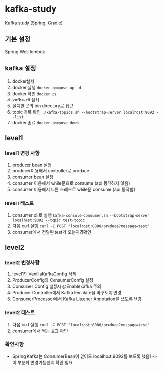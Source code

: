 # kafka-study
Kafka study (Spring, Gradle)

## 기본 설정
Spring Web
lombok

## kafka 설정
1. docker설치
2. docker 실행 `docker-compose up -d`
3. docker 확인 `docker ps`
4. kafka-cli 설치.
5. 설치한 곳의 bin directory로 접근
6. topic 목록 확인 `./kafka-topics.sh --bootstrap-server localhost:9092 --list`
7. docker 종료 `docker-compose down`

## level1
### level1 변경 사항
1. producer bean 설정
2. producer이용해서 controller로 produce
3. consumer bean 설정
4. consumer 이용해서 while문으로 consume (api 동작하지 않음)
5. consumer 이용해서 다른 스레드로 while문 consume (api 동작함)
### level1 테스트
1. consumer cli로 실행 `kafka-console-consumer.sh --bootstrap-server localhost:9092 --topic test-topic`
2. 다음 curl 실행 `curl -X POST "localhost:8080/produce?message=test"`
3. consumer에서 전달된 test가 오는지경확인

## level2
### level2 변경사항
1. level1의 VanillaKafkaConfig 삭제
2. ProducerConfig와 ConsumerConfig 설정
3. Consumer Config 설정시 @EnableKafka 주의
4. Producer Controller에서 KafkaTemplate을 바꾸도록 변경
5. ConsumerProcessor에서 Kafka Listener Annotation을 쓰도록 변경

### level2 테스트
1. 다음 curl 실행 `curl -X POST "localhost:8080/produce?message=test"`
2. consumer에서 찍는 로그 확인

### 확인사항
- Spring Kafka는 ConsumerBean이 없어도 localhost:9092를 보도록 했음! -> 이 부분이 변경가능한지 확인 필요
